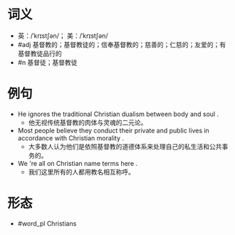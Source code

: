 # 词义
- 英：/ˈkrɪstʃən/； 美：/ˈkrɪstʃən/
- #adj 基督教的；基督教徒的；信奉基督教的；慈善的；仁慈的；友爱的；有基督教徒品行的
- #n 基督徒；基督教徒
# 例句
- He ignores the traditional Christian dualism between body and soul .
	- 他无视传统基督教的肉体与灵魂的二元论。
- Most people believe they conduct their private and public lives in accordance with Christian morality .
	- 大多数人认为他们是依照基督教的道德体系来处理自己的私生活和公共事务的。
- We 're all on Christian name terms here .
	- 我们这里所有的人都用教名相互称呼。
# 形态
- #word_pl Christians
